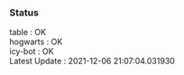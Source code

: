 ### Status


table : OK  
hogwarts : OK  
icy-bot : OK  
Latest Update : 2021-12-06 21:07:04.031930
